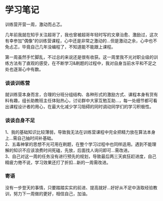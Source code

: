学习笔记
=======
训练营开营一周，激动而忐忑。

几年前我就在知乎关注超哥了，我也曾被超哥年轻时写的文章治愈、激励过，这次有幸参加"偶像"的训练营课程，心中还是非常之激动的...但是激动之余，心中也不免忐忑，毕竟自己几年没编程了，不知道能不能跟上课程。

第一周虽然手忙脚乱，不过总的来说还是很有收获。这一周里我不光对职业级的训练方法有了直观的感受，在不断学习&刷题的过程中，我对自身当前水平和不足之处也逐渐心中有数。

### 谈谈训练营
就训练营本身而言，合理的分班分组结构、各种形式的激励方式、课程本身有货有料有趣，组长助教班主任体贴热心，讨论群中大家互勉互助...，每一处细节都可看出课程设计者的用心，在最大化减少学习阻碍的同时调动同学们的学习积极性。

### 谈谈自身不足
1、我的基础知识比较薄弱，导致我无法在训练营课程中完全把精力放在算法本身上...需自己抽时间补基础。  
2、五毒神掌的思想不光可用在刷题，在整个学习过程中也同样适用。遇到不能理解的知识不应该浪费时间死磕，先放，后面找人询问即可...需改进。  
3、自己对这一周的任务没有进行预先的规划，导致最后两三天疯狂赶进度，自己精疲力倦不说，学习效果还打了折扣...新的一周需改进。

### 寄语
没有一步登天的事情，只要踏踏实实的前进、提高就好...好好从不足中汲取经验教训，努力下一周做的更好，相信自己，加油。
